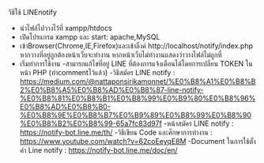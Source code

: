 วิธีใช้ LINEnotify 

- นำไฟล์ไปวางไว้ที่ xampp/htdocs
- เปิดโปรแกรม xampp และ start: apache,MySQL
- เข้าBrowser(Chrome,IE,Firefox)และเข้าลิ้งค์ http://localhost/notify/index.php หากวางที่อยู่ถูกต้องหน้าเว็บจะทำงาน หากหน้าเว็บไม่ทำงานแสดงว่าวางไฟล์ไม่ถูกที่
- เริ่มทำการใช้งาน
-สามารถแก้ไขที่อยู่ LINE ที่ต้องการแจ้งเตือนได้โดยการเปลี่ยน TOKEN ในหน้า PHP (ทำcommentไว้แล้ว)
-วิธีสมัคร LINE notify : https://medium.com/@nattaponsirikamonnet/%E0%B8%A1%E0%B8%B2%E0%B8%A5%E0%B8%AD%E0%B8%87-line-notify-%E0%B8%81%E0%B8%B1%E0%B8%99%E0%B9%80%E0%B8%96%E0%B8%AD%E0%B8%B0-%E0%B8%9E%E0%B8%B7%E0%B9%89%E0%B8%99%E0%B8%90%E0%B8%B2%E0%B8%99-65a7fc83d97f
-หน้าสมัคร LINE notify : https://notify-bot.line.me/th/
-วิธีเขียน Code และศึกษาการทำงาน : https://www.youtube.com/watch?v=62coEeyqE8M
-Document ในการใช้ตั้งค่า Line notify : https://notify-bot.line.me/doc/en/
